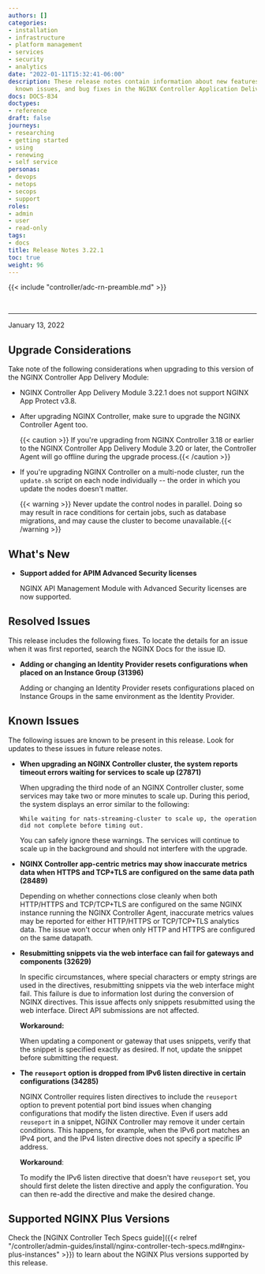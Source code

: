 ```yaml
---
authors: []
categories:
- installation
- infrastructure
- platform management
- services
- security
- analytics
date: "2022-01-11T15:32:41-06:00"
description: These release notes contain information about new features, improvements,
  known issues, and bug fixes in the NGINX Controller Application Delivery Module.
docs: DOCS-834
doctypes:
- reference
draft: false
journeys:
- researching
- getting started
- using
- renewing
- self service
personas:
- devops
- netops
- secops
- support
roles:
- admin
- user
- read-only
tags:
- docs
title: Release Notes 3.22.1
toc: true
weight: 96
---
```


{{< include "controller/adc-rn-preamble.md" >}}

&nbsp;

---

January 13, 2022

## Upgrade Considerations

Take note of the following considerations when upgrading to this version of the NGINX Controller App Delivery Module:

- NGINX Controller App Delivery Module 3.22.1 does not support NGINX App Protect v3.8.

- After upgrading NGINX Controller, make sure to upgrade the NGINX Controller Agent too.

  {{< caution >}} If you're upgrading from NGINX Controller 3.18 or earlier to the NGINX Controller App Delivery Module 3.20 or later, the Controller Agent will go offline during the upgrade process.{{< /caution >}}

- If you're upgrading NGINX Controller on a multi-node cluster, run the `update.sh` script on each node individually -- the order in which you update the nodes doesn't matter.

  {{< warning >}} Never update the control nodes in parallel. Doing so may result in race conditions for certain jobs, such as database migrations, and may cause the cluster to become unavailable.{{< /warning >}}

## What's New

- **Support added for APIM Advanced Security licenses**

  NGINX API Management Module with Advanced Security licenses are now supported.

## Resolved Issues

This release includes the following fixes. To locate the details for an issue when it was first reported, search the NGINX Docs for the issue ID.

- **Adding or changing an Identity Provider resets configurations when placed on an Instance Group (31396)**

  Adding or changing an Identity Provider resets configurations placed on Instance Groups in the same environment as the Identity Provider.

## Known Issues

The following issues are known to be present in this release. Look for updates to these issues in future release notes.

- **When upgrading an NGINX Controller cluster, the system reports timeout errors waiting for services to scale up (27871)**

  When upgrading the third node of an NGINX Controller cluster, some services may take two or more minutes to scale up. During this period, the system displays an error similar to the following:
  
  ``` text
  While waiting for nats-streaming-cluster to scale up, the operation did not complete before timing out.
  ```

  You can safely ignore these warnings. The services will continue to scale up in the background and should not interfere with the upgrade.
  
- **NGINX Controller app-centric metrics may show inaccurate metrics data when HTTPS and TCP+TLS are configured on the same data path (28489)**

  Depending on whether connections close cleanly when both HTTP/HTTPS and TCP/TCP+TLS are configured on the same NGINX instance running the NGINX Controller Agent, inaccurate metrics values may be reported for either HTTP/HTTPS or TCP/TCP+TLS analytics data. The issue won't occur when only HTTP and HTTPS are configured on the same datapath.

- **Resubmitting snippets via the web interface can fail for gateways and components (32629)**

  In specific circumstances, where special characters or empty strings are used in the directives, resubmitting snippets via the web interface might fail. This failure is due to information lost during the conversion of NGINX directives. This issue affects only snippets resubmitted using the web interface. Direct API submissions are not affected.

  **Workaround:**

  When updating a component or gateway that uses snippets, verify that the snippet is specified exactly as desired. If not, update the snippet before submitting the request.

- **The `reuseport` option is dropped from IPv6 listen directive in certain configurations (34285)**

  NGINX Controller requires listen directives to include the `reuseport` option to prevent potential port bind issues when changing configurations that modify the listen directive. Even if users add `reuseport` in a snippet, NGINX Controller may remove it under certain conditions. This happens, for example, when the IPv6 port matches an IPv4 port, and the IPv4 listen directive does not specify a specific IP address.

  **Workaround**:

  To modify the IPv6 listen directive that doesn't have `reuseport` set, you should first delete the listen directive and apply the configuration. You can then re-add the directive and make the desired change.
  
## Supported NGINX Plus Versions

Check the [NGINX Controller Tech Specs guide]({{< relref "/controller/admin-guides/install/nginx-controller-tech-specs.md#nginx-plus-instances" >}}) to learn about the NGINX Plus versions supported by this release.
